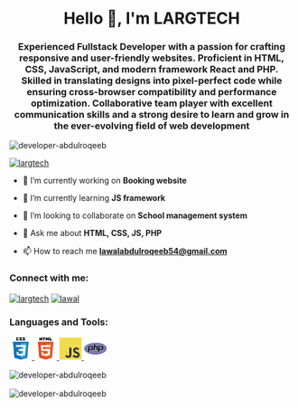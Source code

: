 <h1 align="center">Hello 👋, I'm LARGTECH </h1>
<h3 align="center">Experienced Fullstack Developer with a passion for crafting responsive and user-friendly websites. Proficient in HTML, CSS, JavaScript, and modern framework React and PHP. Skilled in translating designs into pixel-perfect code while ensuring cross-browser compatibility and performance optimization. Collaborative team player with excellent communication skills and a strong desire to learn and grow in the ever-evolving field of web development</h3>

<p align="left"> <img src="https://komarev.com/ghpvc/?username=developer-abdulroqeeb&label=Profile%20views&color=0e75b6&style=flat" alt="developer-abdulroqeeb" /> </p>

<p align="left"> <a href="https://twitter.com/largtech" target="blank"><img src="https://img.shields.io/twitter/follow/largtech?logo=twitter&style=for-the-badge" alt="largtech" /></a> </p>

- 🔭 I’m currently working on **Booking website**

- 🌱 I’m currently learning **JS framework**

- 👯 I’m looking to collaborate on **School management system**

- 💬 Ask me about **HTML, CSS, JS, PHP**

- 📫 How to reach me **lawalabdulroqeeb54@gmail.com**

<h3 align="left">Connect with me:</h3>
<p align="left">
<a href="https://twitter.com/largtech" target="blank"><img align="center" src="https://raw.githubusercontent.com/rahuldkjain/github-profile-readme-generator/master/src/images/icons/Social/twitter.svg" alt="largtech" height="30" width="40" /></a>
<a href="https://linkedin.com/in/Lawal Abdulroqeeb" target="blank"><img align="center" src="https://raw.githubusercontent.com/rahuldkjain/github-profile-readme-generator/master/src/images/icons/Social/linked-in-alt.svg" alt="lawal" height="30" width="40" /></a>

</p>

<h3 align="left">Languages and Tools:</h3>
<p align="left"> <a href="https://www.w3schools.com/css/" target="_blank" rel="noreferrer"> <img src="https://raw.githubusercontent.com/devicons/devicon/master/icons/css3/css3-original-wordmark.svg" alt="css3" width="40" height="40"/> </a> <a href="https://www.w3.org/html/" target="_blank" rel="noreferrer"> <img src="https://raw.githubusercontent.com/devicons/devicon/master/icons/html5/html5-original-wordmark.svg" alt="html5" width="40" height="40"/> </a> <a href="https://developer.mozilla.org/en-US/docs/Web/JavaScript" target="_blank" rel="noreferrer"> <img src="https://raw.githubusercontent.com/devicons/devicon/master/icons/javascript/javascript-original.svg" alt="javascript" width="40" height="40"/> </a> <a href="https://www.php.net" target="_blank" rel="noreferrer"> <img src="https://raw.githubusercontent.com/devicons/devicon/master/icons/php/php-original.svg" alt="php" width="40" height="40"/> </a> </p>

<p><img align="center" src="https://github-readme-stats.vercel.app/api/top-langs?username=developer-abdulroqeeb&show_icons=true&locale=en&layout=compact" alt="developer-abdulroqeeb" /></p>

<p><img align="center" src="https://github-readme-streak-stats.herokuapp.com/?user=developer-abdulroqeeb&" alt="developer-abdulroqeeb" /></p>
